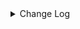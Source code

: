 <details><summary> Change Log </summary>

| Change | Commit | Version |
| --- | --- | --- |
|[Improve] Refactor file enumerator to prevent duplicate put split (#8989)|https://github.com/apache/seatunnel/commit/fdf1beae9c| dev |
|[Improve][File] Add row_delimiter options into text file sink (#9017)|https://github.com/apache/seatunnel/commit/92aa855a34| dev |
|Revert &quot; [improve] update localfile connector config&quot; (#9018)|https://github.com/apache/seatunnel/commit/cdc79e13ad|2.3.10|
| [improve] update localfile connector config (#8765)|https://github.com/apache/seatunnel/commit/def369a85f|2.3.10|
|[Feature][Connector-V2] Add `filename_extension` parameter for read/write file (#8769)|https://github.com/apache/seatunnel/commit/78b23c0ef5|2.3.10|
|[Improve] restruct connector common options (#8634)|https://github.com/apache/seatunnel/commit/f3499a6eeb|2.3.10|
|[Feature][Connector-V2] Support create emtpy file when no data (#8543)|https://github.com/apache/seatunnel/commit/275db78918|2.3.10|
|[Feature][Connector-V2] Support single file mode in file sink (#8518)|https://github.com/apache/seatunnel/commit/e893deed50|2.3.10|
|[Feature][File] Support config null format for text file read (#8109)|https://github.com/apache/seatunnel/commit/2dbf02df47|2.3.9|
|[Improve][API] Unified tables_configs and table_list (#8100)|https://github.com/apache/seatunnel/commit/84c0b8d660|2.3.9|
|[Feature][Restapi] Allow metrics information to be associated to logical plan nodes (#7786)|https://github.com/apache/seatunnel/commit/6b7c53d03c|2.3.9|
|[Improve][Connector-V2] Support read archive compress file (#7633)|https://github.com/apache/seatunnel/commit/3f98cd8a16|2.3.8|
|[Improve][Connector] Add multi-table sink option check (#7360)|https://github.com/apache/seatunnel/commit/2489f6446b|2.3.7|
|[Feature][Core] Support using upstream table placeholders in sink options and auto replacement (#7131)|https://github.com/apache/seatunnel/commit/c4ca74122c|2.3.6|
|[feature][connector-file-local] add save mode function for localfile (#7080)|https://github.com/apache/seatunnel/commit/7b2f538310|2.3.6|
|[Improve][Files] Support write fixed/timestamp as int96 of parquet (#6971)|https://github.com/apache/seatunnel/commit/1a48a9c493|2.3.6|
|[Chore] Fix `file` spell errors (#6606)|https://github.com/apache/seatunnel/commit/2599d3b736|2.3.5|
|[Feature][Connectors-V2][File]support assign encoding for file source/sink (#6489)|https://github.com/apache/seatunnel/commit/d159fbe086|2.3.5|
|Add support for XML file type to various file connectors such as SFTP, FTP, LocalFile, HdfsFile, and more. (#6327)|https://github.com/apache/seatunnel/commit/ec533ecd9a|2.3.5|
|[Feature][OssFile Connector] Make Oss implement source factory and sink factory (#6062)|https://github.com/apache/seatunnel/commit/1a8e9b4554|2.3.4|
|Add multiple table file sink to base (#6049)|https://github.com/apache/seatunnel/commit/085e0e5fc3|2.3.4|
|[Refactor][File Connector] Put Multiple Table File API to File Base Module (#6033)|https://github.com/apache/seatunnel/commit/c324d663b4|2.3.4|
|Support using multiple hadoop account (#5903)|https://github.com/apache/seatunnel/commit/d69d88d1aa|2.3.4|
|[Feature] LocalFile sink support multiple table (#5931)|https://github.com/apache/seatunnel/commit/0fdf45f94d|2.3.4|
|[Feature] LocalFileSource support multiple table|https://github.com/apache/seatunnel/commit/72be6663ad|2.3.4|
|[Improve][Common] Introduce new error define rule (#5793)|https://github.com/apache/seatunnel/commit/9d1b2582b2|2.3.4|
|[Improve][connector-file] unifiy option between file source/sink and update document (#5680)|https://github.com/apache/seatunnel/commit/8d87cf8fc4|2.3.4|
|[Feature][Connector-V2][File] Support read empty directory (#5591)|https://github.com/apache/seatunnel/commit/1f58f224a0|2.3.4|
|Support config column/primaryKey/constraintKey in schema (#5564)|https://github.com/apache/seatunnel/commit/eac76b4e50|2.3.4|
|[Feature] [File Connector]optionrule FILE_FORMAT_TYPE is text/csv ,add parameter BaseSinkConfig.ENABLE_HEADER_WRITE: #5566 (#5567)|https://github.com/apache/seatunnel/commit/0e02db768d|2.3.4|
|[Feature][Connector V2][File] Add config of &#x27;file_filter_pattern&#x27;, which used for filtering files. (#5153)|https://github.com/apache/seatunnel/commit/a3c13e59eb|2.3.3|
| [Feature][ConnectorV2]add file excel sink and source (#4164)|https://github.com/apache/seatunnel/commit/e3b97ae5d2|2.3.2|
|Change file type to file_format_type in file source/sink (#4249)|https://github.com/apache/seatunnel/commit/973a2fae3c|2.3.1|
|Merge branch &#x27;dev&#x27; into merge/cdc|https://github.com/apache/seatunnel/commit/4324ee1912|2.3.1|
|[Improve][Project] Code format with spotless plugin.|https://github.com/apache/seatunnel/commit/423b583038|2.3.1|
|[improve][api] Refactoring schema parse (#4157)|https://github.com/apache/seatunnel/commit/b2f573a13e|2.3.1|
|[Improve][build] Give the maven module a human readable name (#4114)|https://github.com/apache/seatunnel/commit/d7cd601051|2.3.1|
|[Improve][Project] Code format with spotless plugin. (#4101)|https://github.com/apache/seatunnel/commit/a2ab166561|2.3.1|
|[Feature][Connector-V2][File] Support compress (#3899)|https://github.com/apache/seatunnel/commit/55602f6b1c|2.3.1|
|[Feature][Connector] add get source method to all source connector (#3846)|https://github.com/apache/seatunnel/commit/417178fb84|2.3.1|
|[Improve][Connector-V2][File] Improve file connector option rule and document (#3812)|https://github.com/apache/seatunnel/commit/bd76077669|2.3.1|
|[Feature][Shade] Add seatunnel hadoop3 uber (#3755)|https://github.com/apache/seatunnel/commit/5a024bdf8f|2.3.0|
|[Hotfix][OptionRule] Fix option rule about all connectors (#3592)|https://github.com/apache/seatunnel/commit/226dc6a119|2.3.0|
|[Improve][Connector-V2][File] Unified excetion for file source &amp; sink connectors (#3525)|https://github.com/apache/seatunnel/commit/031e8e263c|2.3.0|
|[Feature][Connector-V2][File] Add option and factory for file connectors (#3375)|https://github.com/apache/seatunnel/commit/db286e8631|2.3.0|
|[Improve][Connector-V2][File] Improve code structure (#3238)|https://github.com/apache/seatunnel/commit/dd5c353881|2.3.0|
|[Connector-V2] [ElasticSearch] Add ElasticSearch Source/Sink Factory (#3325)|https://github.com/apache/seatunnel/commit/38254e3f26|2.3.0|
|[Improve][Connector-V2][File] Support parse field from file path (#2985)|https://github.com/apache/seatunnel/commit/0bc12085c2|2.3.0-beta|
|[Improve][connector][file] Support user-defined schema for reading text file (#2976)|https://github.com/apache/seatunnel/commit/1c05ee0d7e|2.3.0-beta|
|[Improve][Connector] Improve write parquet (#2943)|https://github.com/apache/seatunnel/commit/8fd966394b|2.3.0-beta|
|[Fix][Connector-V2] Fix HiveSource Connector read orc table error (#2845)|https://github.com/apache/seatunnel/commit/61720306e7|2.2.0-beta|
|[Improve][Connector-V2] Improve read parquet (#2841)|https://github.com/apache/seatunnel/commit/e19bc82f9b|2.2.0-beta|
|[Bug][Connector-V2] Fix error option (#2775)|https://github.com/apache/seatunnel/commit/488e561eef|2.2.0-beta|
|[Improve][Connector-V2] Refactor local file sink connector code structure (#2655)|https://github.com/apache/seatunnel/commit/6befd599a1|2.2.0-beta|
|[#2606]Dependency management split (#2630)|https://github.com/apache/seatunnel/commit/fc047be69b|2.2.0-beta|
|[chore][connector-common] Rename SeatunnelSchema to SeaTunnelSchema (#2538)|https://github.com/apache/seatunnel/commit/7dc2a27388|2.2.0-beta|
|[Feature][Connector-V2] Local file json support (#2465)|https://github.com/apache/seatunnel/commit/65a92f2496|2.2.0-beta|
|[Feature][Connector-V2] Add local file connector source (#2419)|https://github.com/apache/seatunnel/commit/eff595c452|2.2.0-beta|
|[Improve][Connector-V2] Refactor the package of local file connector (#2403)|https://github.com/apache/seatunnel/commit/a538daed5c|2.2.0-beta|
|[Feature][Connector-V2] Add json file sink &amp; json format (#2385)|https://github.com/apache/seatunnel/commit/dd68c06b0a|2.2.0-beta|
|[Imporve][Connector-V2] Remove redundant type judge logic because of pr #2315 (#2370)|https://github.com/apache/seatunnel/commit/42e8c25e50|2.2.0-beta|
|[Feature][Connector-V2] Support orc file format in file connector (#2369)|https://github.com/apache/seatunnel/commit/f44fe1e033|2.2.0-beta|
|[improve][UT] Upgrade junit to 5.+ (#2305)|https://github.com/apache/seatunnel/commit/362319ff3e|2.2.0-beta|
|[Connector-V2] Add parquet writer in file connector (#2273)|https://github.com/apache/seatunnel/commit/c95cc72cfa|2.2.0-beta|
|[checkstyle] Improved validation scope of MagicNumber (#2194)|https://github.com/apache/seatunnel/commit/6d08b5f369|2.2.0-beta|
|[Connector-V2] Add Hive sink connector v2 (#2158)|https://github.com/apache/seatunnel/commit/23ad4ee735|2.2.0-beta|
|[Connector-V2] Add File Sink Connector (#2117)|https://github.com/apache/seatunnel/commit/e2283da64f|2.2.0-beta|

</details>
